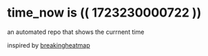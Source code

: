 # time_now is (( 1723230000722 ))

an automated repo that shows the currnent time

inspired by [breakingheatmap](https://github.com/breakingheatmap/breakingheatmap)